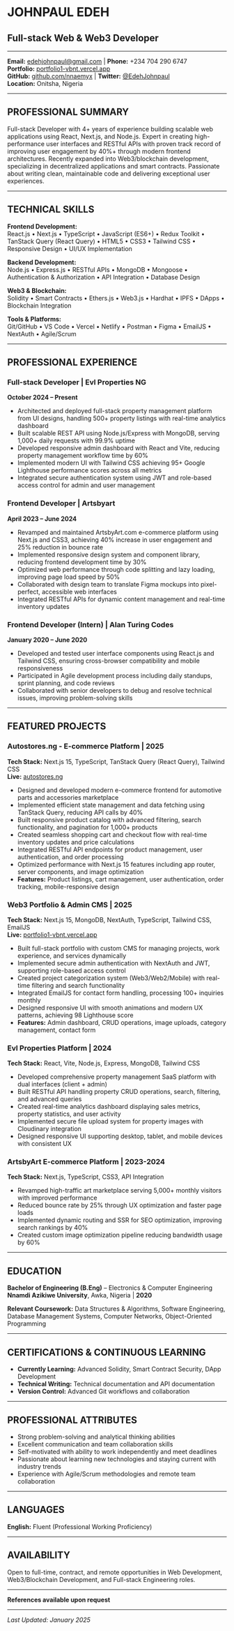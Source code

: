 # JOHNPAUL EDEH
## Full-stack Web & Web3 Developer

---

**Email:** edehjohnpaul@gmail.com | **Phone:** +234 704 290 6747  
**Portfolio:** [portfolio1-vbnt.vercel.app](https://portfolio1-vbnt.vercel.app)  
**GitHub:** [github.com/nnaemyx](https://github.com/nnaemyx) | **Twitter:** [@EdehJohnpaul](https://x.com/EdehJohnpaul)  
**Location:** Onitsha, Nigeria

---

## PROFESSIONAL SUMMARY

Full-stack Developer with 4+ years of experience building scalable web applications using React, Next.js, and Node.js. Expert in creating high-performance user interfaces and RESTful APIs with proven track record of improving user engagement by 40%+ through modern frontend architectures. Recently expanded into Web3/blockchain development, specializing in decentralized applications and smart contracts. Passionate about writing clean, maintainable code and delivering exceptional user experiences.

---

## TECHNICAL SKILLS

**Frontend Development:**  
React.js • Next.js • TypeScript • JavaScript (ES6+) • Redux Toolkit • TanStack Query (React Query) • HTML5 • CSS3 • Tailwind CSS • Responsive Design • UI/UX Implementation

**Backend Development:**  
Node.js • Express.js • RESTful APIs • MongoDB • Mongoose • Authentication & Authorization • API Integration • Database Design

**Web3 & Blockchain:**  
Solidity • Smart Contracts • Ethers.js • Web3.js • Hardhat • IPFS • DApps • Blockchain Integration

**Tools & Platforms:**  
Git/GitHub • VS Code • Vercel • Netlify • Postman • Figma • EmailJS • NextAuth • Agile/Scrum

---

## PROFESSIONAL EXPERIENCE

### **Full-stack Developer** | Evl Properties NG  
**October 2024 – Present**

- Architected and deployed full-stack property management platform from UI designs, handling 500+ property listings with real-time analytics dashboard
- Built scalable REST API using Node.js/Express with MongoDB, serving 1,000+ daily requests with 99.9% uptime
- Developed responsive admin dashboard with React and Vite, reducing property management workflow time by 60%
- Implemented modern UI with Tailwind CSS achieving 95+ Google Lighthouse performance scores across all metrics
- Integrated secure authentication system using JWT and role-based access control for admin and user management

### **Frontend Developer** | Artsbyart  
**April 2023 – June 2024**

- Revamped and maintained ArtsbyArt.com e-commerce platform using Next.js and CSS3, achieving 40% increase in user engagement and 25% reduction in bounce rate
- Implemented responsive design system and component library, reducing frontend development time by 30%
- Optimized web performance through code splitting and lazy loading, improving page load speed by 50%
- Collaborated with design team to translate Figma mockups into pixel-perfect, accessible web interfaces
- Integrated RESTful APIs for dynamic content management and real-time inventory updates

### **Frontend Developer (Intern)** | Alan Turing Codes  
**January 2020 – June 2020**

- Developed and tested user interface components using React.js and Tailwind CSS, ensuring cross-browser compatibility and mobile responsiveness
- Participated in Agile development process including daily standups, sprint planning, and code reviews
- Collaborated with senior developers to debug and resolve technical issues, improving problem-solving skills

---

## FEATURED PROJECTS

### **Autostores.ng - E-commerce Platform** | 2025
**Tech Stack:** Next.js 15, TypeScript, TanStack Query (React Query), Tailwind CSS  
**Live:** [autostores.ng](https://www.autostores.ng/)

- Designed and developed modern e-commerce frontend for automotive parts and accessories marketplace
- Implemented efficient state management and data fetching using TanStack Query, reducing API calls by 40%
- Built responsive product catalog with advanced filtering, search functionality, and pagination for 1,000+ products
- Created seamless shopping cart and checkout flow with real-time inventory updates and price calculations
- Integrated RESTful API endpoints for product management, user authentication, and order processing
- Optimized performance with Next.js 15 features including app router, server components, and image optimization
- **Features:** Product listings, cart management, user authentication, order tracking, mobile-responsive design

### **Web3 Portfolio & Admin CMS** | 2025
**Tech Stack:** Next.js 15, MongoDB, NextAuth, TypeScript, Tailwind CSS, EmailJS  
**Live:** [portfolio1-vbnt.vercel.app](https://portfolio1-vbnt.vercel.app)

- Built full-stack portfolio with custom CMS for managing projects, work experience, and services dynamically
- Implemented secure admin authentication with NextAuth and JWT, supporting role-based access control
- Created project categorization system (Web3/Web2/Mobile) with real-time filtering and search functionality
- Integrated EmailJS for contact form handling, processing 100+ inquiries monthly
- Designed responsive UI with smooth animations and modern UX patterns, achieving 98 Lighthouse score
- **Features:** Admin dashboard, CRUD operations, image uploads, category management, contact form

### **Evl Properties Platform** | 2024
**Tech Stack:** React, Vite, Node.js, Express, MongoDB, Tailwind CSS

- Developed comprehensive property management SaaS platform with dual interfaces (client + admin)
- Built RESTful API handling property CRUD operations, search, filtering, and advanced queries
- Created real-time analytics dashboard displaying sales metrics, property statistics, and user activity
- Implemented secure file upload system for property images with Cloudinary integration
- Designed responsive UI supporting desktop, tablet, and mobile devices with consistent UX

### **ArtsbyArt E-commerce Platform** | 2023-2024
**Tech Stack:** Next.js, TypeScript, CSS3, API Integration

- Revamped high-traffic art marketplace serving 5,000+ monthly visitors with improved performance
- Reduced bounce rate by 25% through UX optimization and faster page loads
- Implemented dynamic routing and SSR for SEO optimization, improving search rankings by 40%
- Created custom image optimization pipeline reducing bandwidth usage by 60%

---

## EDUCATION

**Bachelor of Engineering (B.Eng)** – Electronics & Computer Engineering  
**Nnamdi Azikiwe University**, Awka, Nigeria | **2020**

**Relevant Coursework:** Data Structures & Algorithms, Software Engineering, Database Management Systems, Computer Networks, Object-Oriented Programming

---

## CERTIFICATIONS & CONTINUOUS LEARNING

- **Currently Learning:** Advanced Solidity, Smart Contract Security, DApp Development
- **Technical Writing:** Technical documentation and API documentation
- **Version Control:** Advanced Git workflows and collaboration

---

## PROFESSIONAL ATTRIBUTES

- Strong problem-solving and analytical thinking abilities
- Excellent communication and team collaboration skills
- Self-motivated with ability to work independently and meet deadlines
- Passionate about learning new technologies and staying current with industry trends
- Experience with Agile/Scrum methodologies and remote team collaboration

---

## LANGUAGES

**English:** Fluent (Professional Working Proficiency)

---

## AVAILABILITY

Open to full-time, contract, and remote opportunities in Web Development, Web3/Blockchain Development, and Full-stack Engineering roles.

---

**References available upon request**

---

*Last Updated: January 2025*

